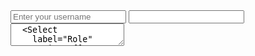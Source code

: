 <div className="space-y-4 p-6 max-w-md mx-auto">
  <Input label="Username" placeholder="Enter your username" />
  <Input label="Email" type="email" size="lg" />
  <Textarea label="Comments" rows={5} />
  <Select
    label="Role"
    options={[
      { label: "Player", value: "player" },
      { label: "Coach", value: "coach" },
      { label: "Parent", value: "parent" },
    ]}
  />
  <Checkbox label="Subscribe to updates" />
  <Toggle label="Dark Mode" checked={isDark} onChange={toggleTheme} />
  <Button variant="primary">Save</Button>
  <Button variant="outline">Cancel</Button>
</div>

ADD YOUR DETAILS HERE
echo "# soccer-app-v2" >> README.md
git init
git add README.md
git commit -m "first commit"
git branch -M main
git remote add origin https://github.com/decorde18/soccer-app-v2.git
git push -u origin main

//TODO GameMenuPage
